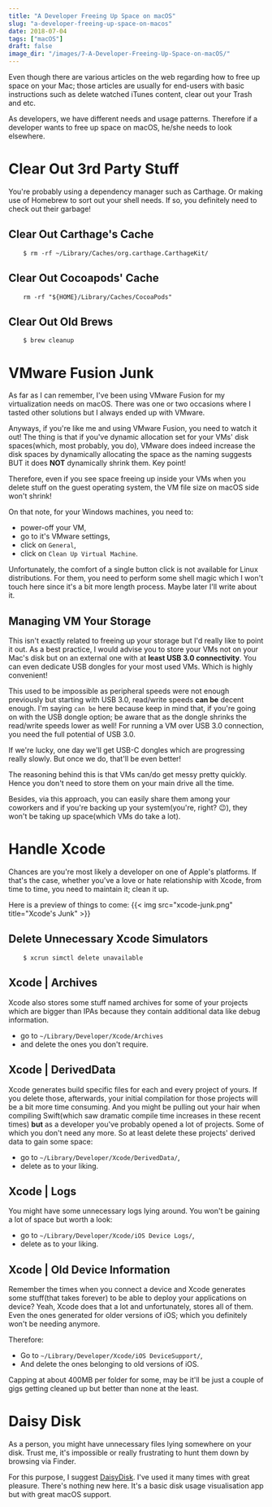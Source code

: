 ```yaml
---
title: "A Developer Freeing Up Space on macOS"
slug: "a-developer-freeing-up-space-on-macos"
date: 2018-07-04
tags: ["macOS"]
draft: false
image_dir: "/images/7-A-Developer-Freeing-Up-Space-on-macOS/"
---
```


Even though there are various articles on the web regarding how to free up space on your Mac; those articles are usually for end-users with basic instructions such as delete watched iTunes content, clear out your Trash and etc.

As developers, we have different needs and usage patterns. Therefore if a developer wants to free up space on macOS, he/she needs to look elsewhere.

# Clear Out 3rd Party Stuff
You're probably using a dependency manager such as Carthage. Or making use of Homebrew to sort out your shell needs. If so, you definitely need to check out their garbage!

## Clear Out Carthage's Cache
		$ rm -rf ~/Library/Caches/org.carthage.CarthageKit/
		
## Clear Out Cocoapods' Cache		
		rm -rf "${HOME}/Library/Caches/CocoaPods"
		
## Clear Out Old Brews
		$ brew cleanup

# VMware Fusion Junk
As far as I can remember, I've been using VMware Fusion for my virtualization needs on macOS. There was one or two occasions where I tasted other solutions but I always ended up with VMware.

Anyways, if you're like me and using VMware Fusion, you need to watch it out! The thing is that if you've dynamic allocation set for your VMs' disk spaces(which, most probably, you do), VMware does indeed increase the disk spaces by dynamically allocating the space as the naming suggests BUT it does **NOT** dynamically shrink them. Key point!

Therefore, even if you see space freeing up inside your VMs when you delete stuff on the guest operating system, the VM file size on macOS side won't shrink!

On that note, for your Windows machines, you need to:

- power-off your VM,
- go to it's VMware settings,
- click on `General`,
- click on `Clean Up Virtual Machine`.

Unfortunately, the comfort of a single button click is not available for Linux distributions. For them, you need to perform some shell magic which I won't touch here since it's a bit more length process. Maybe later I'll write about it.

## Managing VM Your Storage
This isn't exactly related to freeing up your storage but I'd really like to point it out. As a best practice, I would advise you to store your VMs not on your Mac's disk but on an external one with at **least USB 3.0 connectivity**. You can even dedicate USB dongles for your most used VMs. Which is highly convenient!

This used to be impossible as peripheral speeds were not enough previously but starting with USB 3.0, read/write speeds **can be** decent enough. I'm saying `can be` here because keep in mind that, if you're going on with the USB dongle option; be aware that as the dongle shrinks the read/write speeds lower as well! For running a VM over USB 3.0 connection, you need the full potential of USB 3.0.

If we're lucky, one day we'll get USB-C dongles which are progressing really slowly. But once we do, that'll be even better!

The reasoning behind this is that VMs can/do get messy pretty quickly. Hence you don't need to store them on your main drive all the time.

Besides, via this approach, you can easily share them among your coworkers and if you're backing up your system(you're, right? 😉), they won't be taking up space(which VMs do take a lot).

# Handle Xcode
Chances are you're most likely a developer on one of Apple's platforms. If that's the case, whether you've a love or hate relationship with Xcode, from time to time, you need to maintain it; clean it up.

Here is a preview of things to come:
{{< img src="xcode-junk.png" title="Xcode's Junk" >}}

## Delete Unnecessary Xcode Simulators
		$ xcrun simctl delete unavailable

## Xcode | Archives
Xcode also stores some stuff named archives for some of your projects which are bigger than IPAs because they contain additional data like debug information.

- go to `~/Library/Developer/Xcode/Archives`
- and delete the ones you don't require.

## Xcode | DerivedData
Xcode generates build specific files for each and every project of yours. If you delete those, afterwards, your initial compilation for those projects will be a bit more time consuming. And you might be pulling out your hair when compiling  Swift(which saw dramatic compile time increases in these recent times) **but** as a developer you've probably opened a lot of projects. Some of which you don't need any more. So at least delete these projects' derived data to gain some space:

- go to `~/Library/Developer/Xcode/DerivedData/`,
- delete as to your liking.

## Xcode | Logs
You might have some unnecessary logs lying around. You won't be gaining a lot of space but worth a look:

- go to `~/Library/Developer/Xcode/iOS Device Logs/`,
- delete as to your liking.

## Xcode | Old Device Information
Remember the times when you connect a device and Xcode generates some stuff(that takes forever) to be able to deploy your applications on device? Yeah, Xcode does that a lot and unfortunately, stores all of them. Even the ones generated for older versions of iOS; which you definitely won't be needing anymore.

Therefore:

- Go to `~/Library/Developer/Xcode/iOS DeviceSupport/`,
- And delete the ones belonging to old versions of iOS.

Capping at about 400MB per folder for some, may be it'll be just a couple of gigs getting cleaned up but better than none at the least.

# Daisy Disk
As a person, you might have unnecessary files lying somewhere on your disk. Trust me, it's impossible or really frustrating to hunt them down by browsing via Finder.

For this purpose, I suggest [DaisyDisk](http://daisydiskapp.com). I've used it many times with great pleasure. There's nothing new here. It's a basic disk usage visualisation app but with great macOS support.